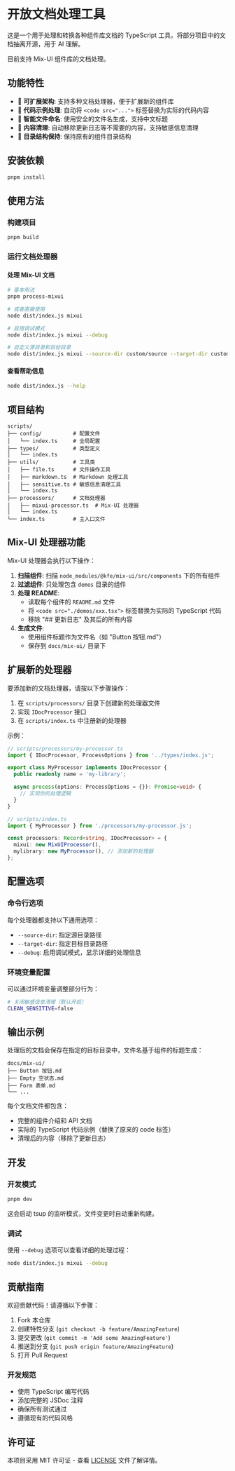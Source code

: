 # 开放文档处理工具

这是一个用于处理和转换各种组件库文档的 TypeScript 工具。将部分项目中的文档抽离开源，用于 AI 理解。

目前支持 Mix-UI 组件库的文档处理。

## 功能特性

- 🚀 **可扩展架构**: 支持多种文档处理器，便于扩展新的组件库
- 📝 **代码示例处理**: 自动将 `<code src="...">` 标签替换为实际的代码内容
- 🔧 **智能文件命名**: 使用安全的文件名生成，支持中文标题
- 🧹 **内容清理**: 自动移除更新日志等不需要的内容，支持敏感信息清理
- 📁 **目录结构保持**: 保持原有的组件目录结构

## 安装依赖

```bash
pnpm install
```

## 使用方法

### 构建项目

```bash
pnpm build
```

### 运行文档处理器

#### 处理 Mix-UI 文档
```bash
# 基本用法
pnpm process-mixui

# 或者直接使用
node dist/index.js mixui

# 启用调试模式
node dist/index.js mixui --debug

# 自定义源目录和目标目录
node dist/index.js mixui --source-dir custom/source --target-dir custom/output
```

#### 查看帮助信息
```bash
node dist/index.js --help
```

## 项目结构

```
scripts/
├── config/          # 配置文件
│   └── index.ts     # 全局配置
├── types/           # 类型定义
│   └── index.ts
├── utils/           # 工具类
│   ├── file.ts      # 文件操作工具
│   ├── markdown.ts  # Markdown 处理工具
│   ├── sensitive.ts # 敏感信息清理工具
│   └── index.ts
├── processors/      # 文档处理器
│   ├── mixui-processor.ts  # Mix-UI 处理器
│   └── index.ts
└── index.ts         # 主入口文件
```

## Mix-UI 处理器功能

Mix-UI 处理器会执行以下操作：

1. **扫描组件**: 扫描 `node_modules/@kfe/mix-ui/src/components` 下的所有组件
2. **过滤组件**: 只处理包含 `demos` 目录的组件
3. **处理 README**: 
   - 读取每个组件的 `README.md` 文件
   - 将 `<code src="./demos/xxx.tsx">` 标签替换为实际的 TypeScript 代码
   - 移除 "## 更新日志" 及其后的所有内容
4. **生成文件**: 
   - 使用组件标题作为文件名（如 "Button 按钮.md"）
   - 保存到 `docs/mix-ui/` 目录下

## 扩展新的处理器

要添加新的文档处理器，请按以下步骤操作：

1. 在 `scripts/processors/` 目录下创建新的处理器文件
2. 实现 `IDocProcessor` 接口
3. 在 `scripts/index.ts` 中注册新的处理器

示例：

```typescript
// scripts/processors/my-processor.ts
import { IDocProcessor, ProcessOptions } from '../types/index.js';

export class MyProcessor implements IDocProcessor {
  public readonly name = 'my-library';

  async process(options: ProcessOptions = {}): Promise<void> {
    // 实现你的处理逻辑
  }
}
```

```typescript
// scripts/index.ts
import { MyProcessor } from './processors/my-processor.js';

const processors: Record<string, IDocProcessor> = {
  mixui: new MixUIProcessor(),
  mylibrary: new MyProcessor(), // 添加新的处理器
};
```

## 配置选项

### 命令行选项

每个处理器都支持以下通用选项：

- `--source-dir`: 指定源目录路径
- `--target-dir`: 指定目标目录路径
- `--debug`: 启用调试模式，显示详细的处理信息

### 环境变量配置

可以通过环境变量调整部分行为：

```bash
# 关闭敏感信息清理（默认开启）
CLEAN_SENSITIVE=false
```

## 输出示例

处理后的文档会保存在指定的目标目录中，文件名基于组件的标题生成：

```
docs/mix-ui/
├── Button 按钮.md
├── Empty 空状态.md
├── Form 表单.md
└── ...
```

每个文档文件都包含：
- 完整的组件介绍和 API 文档
- 实际的 TypeScript 代码示例（替换了原来的 code 标签）
- 清理后的内容（移除了更新日志）

## 开发

### 开发模式

```bash
pnpm dev
```

这会启动 tsup 的监听模式，文件变更时自动重新构建。

### 调试

使用 `--debug` 选项可以查看详细的处理过程：

```bash
node dist/index.js mixui --debug
```

## 贡献指南

欢迎贡献代码！请遵循以下步骤：

1. Fork 本仓库
2. 创建特性分支 (`git checkout -b feature/AmazingFeature`)
3. 提交更改 (`git commit -m 'Add some AmazingFeature'`)
4. 推送到分支 (`git push origin feature/AmazingFeature`)
5. 打开 Pull Request

### 开发规范

- 使用 TypeScript 编写代码
- 添加完整的 JSDoc 注释
- 确保所有测试通过
- 遵循现有的代码风格

## 许可证

本项目采用 MIT 许可证 - 查看 [LICENSE](LICENSE) 文件了解详情。
